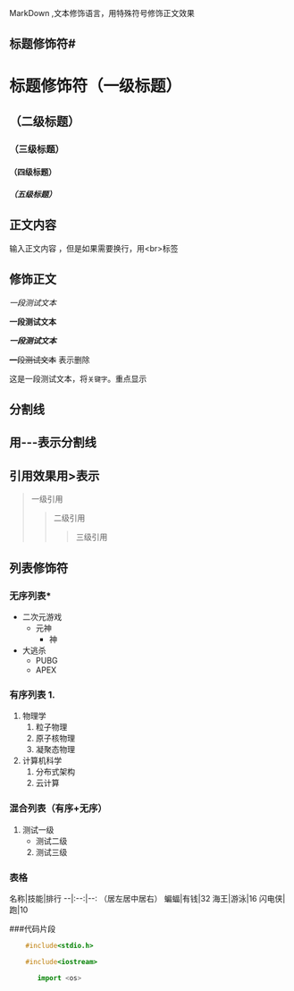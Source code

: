MarkDown ,文本修饰语言，用特殊符号修饰正文效果<br>

## 标题修饰符\#

# 标题修饰符（一级标题）
## （二级标题）
### （三级标题）
#### （四级标题）
##### （五级标题）



## 正文内容
  
  输入正文内容 ，但是如果需要换行，用\<br\>标签


## 修饰正文
  
  *一段测试文本*

  **一段测试文本**
  
  ***一段测试文本***
  
  ~~一段测试文本~~     表示删除

  这是一段测试文本，将`关键字`。重点显示


## 分割线

   用\-\-\-表示分割线 
---



## 引用效果用\>表示

>一级引用 
>>二级引用
>>>三级引用



## 列表修饰符

### 无序列表\*
* 二次元游戏
  * 元神
    * 神
* 大逃杀
  * PUBG
  * APEX

### 有序列表 1.
1. 物理学
   1. 粒子物理
   2. 原子核物理
   3. 凝聚态物理
2. 计算机科学
   1. 分布式架构
   2. 云计算


### 混合列表（有序+无序）
1. 测试一级
   * 测试二级
    2. 测试三级 


### 表格
名称|技能|排行
--|:--:|--:  （居左居中居右）
蝙蝠|有钱|32
海王|游泳|16
闪电侠|跑|10

###代码片段

```c
   	#include<stdio.h>
```
```cpp
	#include<iostream>
```
```python
       import <os>
```
```bash
```





